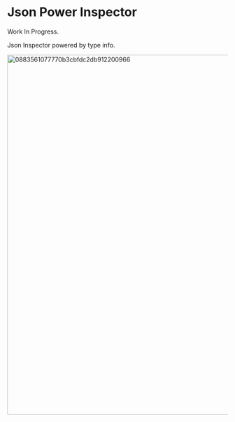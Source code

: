 # Json Power Inspector

Work In Progress.

Json Inspector powered by type info.

<img width="824" alt="0883561077770b3cbfdc2db912200966" src="https://github.com/Delsin-Yu/Json-Power-Inspector/assets/71481700/d7be2410-3200-47a4-965c-2f6c80551e4b">
